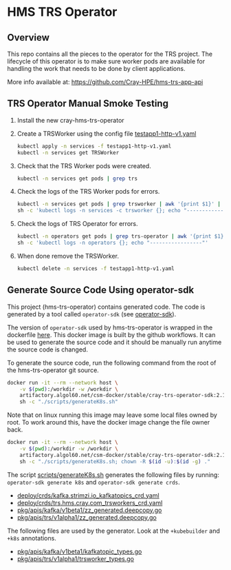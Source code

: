 # HMS TRS Operator

## Overview

This repo contains all the pieces to the operator for the TRS project. The lifecycle of this operator is to make sure worker pods are available for handling the work that needs to be done by client applications.

More info available at: https://github.com/Cray-HPE/hms-trs-app-api

## TRS Operator Manual Smoke Testing

1. Install the new cray-hms-trs-operator
2. Create a TRSWorker using the config file [testapp1-http-v1.yaml](deploy/crds/test_crs/testapp1-http-v1.yaml)

    ```bash
    kubectl apply -n services -f testapp1-http-v1.yaml
    kubectl -n services get TRSWorker
    ```

3. Check that the TRS Worker pods were created.

    ```bash
    kubectl -n services get pods | grep trs
    ```

4. Check the logs of the TRS Worker pods for errors.

    ```bash
    kubectl -n services get pods | grep trsworker | awk '{print $1}' | xargs -I{} \
    sh -c 'kubectl logs -n services -c trsworker {}; echo "-----------------"'
    ```

5. Check the logs of TRS Operator for errors.

    ```bash
    kubectl -n operators get pods | grep trs-operator | awk '{print $1}' | xargs -I{} \
    sh -c 'kubectl logs -n operators {}; echo "-----------------"'
    ```

6. When done remove the TRSWorker.

    ```bash
    kubectl delete -n services -f testapp1-http-v1.yaml
    ```

## Generate Source Code Using operator-sdk

This project (hms-trs-operator) contains generated code. The code is generated by a tool called `operator-sdk` (see [operator-sdk](https://sdk.operatorframework.io/)).

The version of `operator-sdk` used by hms-trs-operator is wrapped in the dockerfile [here](operator-sdk/Dockerfile). This docker image is built by the github workflows. It can be used to generate the source code and it should be manually run anytime the source code is changed.

To generate the source code, run the following command from the root of the hms-trs-operator git source.

```bash
docker run -it --rm --network host \
    -v $(pwd):/workdir -w /workdir \
    artifactory.algol60.net/csm-docker/stable/cray-trs-operator-sdk:2.1.0 \
    sh -c "./scripts/generateK8s.sh"
```

Note that on linux running this image may leave some local files owned by root. To work around this, have the docker image change the file owner back.

```bash
docker run -it --rm --network host \
    -v $(pwd):/workdir -w /workdir \
    artifactory.algol60.net/csm-docker/stable/cray-trs-operator-sdk:2.1.0 \
    sh -c "./scripts/generateK8s.sh; chown -R $(id -u):$(id -g) ."
```

The script [scripts/generateK8s.sh](scripts/generateK8s.sh) generates the following files by running: `operator-sdk generate k8s` and `operator-sdk generate crds`.
- [deploy/crds/kafka.strimzi.io_kafkatopics_crd.yaml](deploy/crds/kafka.strimzi.io_kafkatopics_crd.yaml)
- [deploy/crds/trs.hms.cray.com_trsworkers_crd.yaml](deploy/crds/trs.hms.cray.com_trsworkers_crd.yaml)
- [pkg/apis/kafka/v1beta1/zz_generated.deepcopy.go](pkg/apis/kafka/v1beta1/zz_generated.deepcopy.go)
- [pkg/apis/trs/v1alpha1/zz_generated.deepcopy.go](pkg/apis/trs/v1alpha1/zz_generated.deepcopy.go)

The following files are used by the generator. Look at the `+kubebuilder` and `+k8s` annotations.
- [pkg/apis/kafka/v1beta1/kafkatopic_types.go](pkg/apis/kafka/v1beta1/kafkatopic_types.go)
- [pkg/apis/trs/v1alpha1/trsworker_types.go](pkg/apis/trs/v1alpha1/trsworker_types.go)

